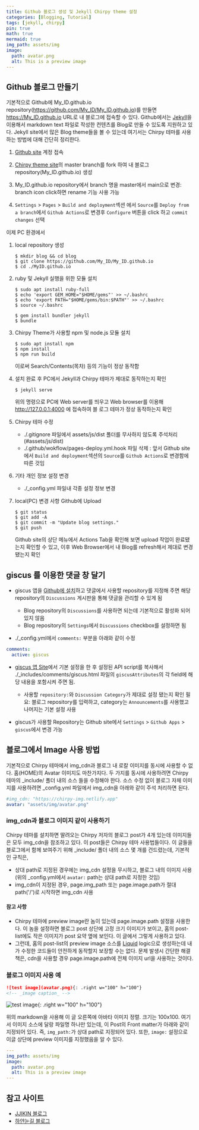 ```yaml
---
title: Github 블로그 생성 및 Jekyll Chirpy theme 설정
categories: [Blogging, Tutorial]
tags: [jekyll, chirpy]
pin: true
math: true
mermaid: true
img_path: assets/img
image:
  path: avatar.png
  alt: This is a preview image
---
```


## Github 블로그 만들기

기본적으로 Github에 My_ID.github.io repository(https://github.com/My_ID/My_ID.github.io)를 만들면 https://My_ID.github.io URL로 내 블로그에 접속할 수 있다. Github에서는 [Jekyll](https://jekyllrb.com/)을 이용해서 markdown text 파일로 작성한 컨텐츠를 Blog로 만들 수 있도록 지원하고 있다. Jekyll site에서 많은 Blog theme들을 볼 수 있는데 여기서는 Chirpy 테마를 사용하는 방법에 대해 간단히 정리한다.

1. [Github site](https://github.com) 계정 접속

2. [Chirpy theme site](https://github.com/cotes2020/jekyll-theme-chirpy)의 master branch를 fork 하여 내 블로그 repository(My_ID.github.io) 생성

3. My_ID.github.io repository에서 branch 명을 master에서 main으로 변경: branch icon click하면 rename 기능 사용 가능

4. `Settings` > `Pages` > `Build and deployment`섹션 에서 `Source`를 `Deploy from a branch`에서 `Github Actions`로 변경후 `Configure` 버튼을 click 하고 `commit changes` 선택

이제 PC 환경에서

1. local repository 생성
    ```terminal
    $ mkdir blog && cd blog
    $ git clone https://github.com/My_ID/My_ID.github.io
    $ cd ./MyID.github.io
    ```

2. ruby 및 Jekyll 실행을 위한 모듈 설치
    ```terminal
    $ sudo apt install ruby-full
    $ echo 'export GEM_HOME="$HOME/gems"' >> ~/.bashrc
    $ echo 'export PATH="$HOME/gems/bin:$PATH"' >> ~/.bashrc
    $ source ~/.bashrc
    
    $ gem install bundler jekyll
    $ bundle
    ```

3. Chirpy Theme가 사용할  npm 및 node.js 모듈 설치
    ```terminal
    $ sudo apt install npm
    $ npm install
    $ npm run build
    ```

    이로써 Search/Contents(목차) 등의 기능이 정상 동작함

4. 설치 완료 후 PC에서 Jekyll과 Chirpy 테마가 제대로 동작하는지 확인
    ```terminal
    $ jekyll serve
    ```

    위의 명령으로 PC에 Web server를 띄우고 Web browser를 이용해 http://127.0.0.1:4000 에 접속하여 블  로그 테마가 정상 동작하는지 확인

5. Chirpy 테마 수정
    - ./.gitignore 파일에서 assets/js/dist 폴더를 무사하지 않도록 주석처리(#assets/js/dist)
    - ./.github/wokflow/pages-deploy.yml.hook 파일 삭제 : 앞서 Github site에서 `Build and deployment`섹션의 `Source`를 `Github Actions`로 변경함에 따른 것임 
    <p>

6. 기타 개인 정보 설정 변경
    - ./_config.yml 파일내 각종 설정 정보 변경
    <p>

7. local(PC) 변경 사항 Github에 Upload
    ```terminal
    $ git status
    $ git add -A
    $ git commit -m "Update blog settings."
    $ git push
    ```

    Github site의 상단 메뉴에서 Actions Tab을 확인해 보면 upload 작업이 완료됐는지 확인할 수 있고, 이후 Web Browser에서 내 Blog를 refresh해서 제대로 변경됐는지 확인

## giscus 를 이용한 댓글 창 달기

- giscus 앱을 [Github에 설치](https://github.com/apps/giscus)하고 댓글에서 사용할 repository를 지정해 주면 해당 repository의 `Discussions` 게시판을 통해 댓글을 관리할 수 있게 됨
  - Blog repository의 `Discussions`를 사용하면 되는데 기본적으로 활성화 되어 있지 않음
  - Blog repository의 `Settings`에서 `Discussions` checkbox를 설정하면 됨

- ./_config.yml에서 `comments:` 부분을 아래와 같이 수정

```yaml
comments:
  active: giscus
```
- [giscus 앱 Site](https://giscus.app)에서 기본 설정을 한 후 설정된 API script를  복사해서 ./_includes/comments/giscus.html 파일의 `giscusAttributes`의 각 field에 해당 내용을 포함시켜 주면 됨.
  - 사용할 `repository:`와 `Discussion Category`가 제대로 설정 됐는지 확인 필요: 블로그 repository를 입력하고, category는 `Announcements`를 사용했고 나머지는 기본 설정 사용

- giscus가 사용할 Repository는 Github site에서 `Settings` > `Github Apps` > `giscus`에서 변경 가능


## 블로그에서 Image 사용 방법

기본적으로 Chirpy 테마에서 img_cdn과 블로그 내 로칼 이미지를 동시에 사용할 수 없다. 홈(HOME)의 Avatar 이미지도 마찬가지다. 두 가지를 동시에 사용하려면 Chirpy 테마의 _include/ 폴더 내의 소스 들을 수정해야 한다. 소스 수정 없이 블로그 자체 이미지를 사용하려면 _config.yml 파일에서 img_cdn을 아래와 같이 주석 처리하면 된다.

```yaml
#img_cdn: "https://chirpy-img.netlify.app"
avatar: "assets/img/avatar.png"
```

### img_cdn과 블로그 이미지 같이 사용하기

Chirpy 테마를 설치하면 딸려오는 Chirpy 저자의 블로그 post가 4개 있는데 이미지들은 모두 img_cdn을 참조하고 있다. 이 post들은 Chirpy 테마 사용법들이다. 이 글들을 블로그에서 함께 보여주기 위해 _include/ 폴더 내의 소스 몇 개를 건드렸는데, 기본적인 규칙은,

- 상대 path로 지정된 경우에는 img_cdn 설정을 무시하고, 블로그 내의 이미지 사용(위의 _config.yml에서 `avatar:` path는 상대 path로 지정한 것임)
- img_cdn이 지정된 경우, page.img_path 또는 page.image.path가 절대 path('/')로 시작하면 img_cdn 사용

#### 참고 사항

- Chirpy 테마에 preview image란 놈이 있는데 page.image.path 설정을 사용한다. 이 놈을 설정하면 블로그 post 상단에 고정 크기 이미지가 보이고, 홈의 post-list에도 작은 이미지가 post 요약 옆에 보인다. 이 글에서 그렇게 사용하고 있다.
- 그런데, 홈의 post-list의 preview image 소스를 [Liquid](https://shopify.github.io/liquid/) logic으로 생성하는데 내가 수정한 코드들이 안전하게 동작할지 보장할 수는 없다. 문제 발생시 간단한 해결책은, cdn을 사용할 경우 page.image.path에 전체 이미지 url을 사용하는 것이다.

### 블로그 이미지 사용 예
```markdown
![test image](avatar.png){: .right w="100" h="100"}
<!-- _image caption_ -->
```

![test image](avatar.png){: .right w="100" h="100"}
<!-- _image caption_ -->

위의 markdown을 사용해 이 글 오른쪽에 아바타 이미지 정렬. 크기는 100x100. 여기서 이미지 소스에 달랑 파일명 하나만 있는데, 이 Post의 Front matter가 아래와  같이 지정되어 있다. 즉, `img_path:`가 상대 path로 지정되어 있다. 또한, `image:` 설정으로 이글 상단에 preview 이미지를 지정했음을 알 수 있다.

```yaml
---
img_path: assets/img
image:
  path: avatar.png
  alt: This is a preview image
---
```
## 참고 사이트

- [JJIKIN 블로그](https://jjikin.com/posts/Jekyll-Chirpy-%ED%85%8C%EB%A7%88%EB%A5%BC-%ED%99%9C%EC%9A%A9%ED%95%9C-Github-%EB%B8%94%EB%A1%9C%EA%B7%B8-%EB%A7%8C%EB%93%A4%EA%B8%B0(2023-6%EC%9B%94-%EA%B8%B0%EC%A4%80)/)
- [하얀눈길 블로그](https://www.irgroup.org/posts/jekyll-chirpy/)
